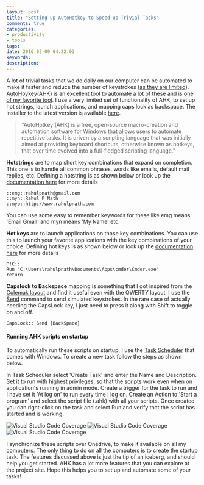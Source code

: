 ```yaml
---
layout: post
title: "Setting up AutoHotkey to Speed up Trivial Tasks"
comments: true
categories: 
- productivity
- tools
tags: 
date: 2016-02-09 04:22:03 
keywords: 
description: 
---
```

A lot of trivial tasks that we do daily on our computer can be automated to make it faster and reduce the number of keystrokes ([as they are limited](http://www.keysleft.com)). [AutoHoykey](https://autohotkey.com/)(AHK) is an excellent tool to automate a lot of these and is [one of my favorite tool](http://www.rahulpnath.com/blog/tools-that-I-use/). I use a very limited set of functionality of AHK,  to set up hot strings, launch applications, and mapping caps lock as backspace. The installer to the latest version is available [here](https://autohotkey.com/download/ahk-install.exe).

> "AutoHotkey (AHK) is a free, open-source macro-creation and automation software for Windows that allows users to automate repetitive tasks. It is driven by a scripting language that was initially aimed at providing keyboard shortcuts, otherwise known as hotkeys, that over time evolved into a full-fledged scripting language."

**Hotstrings** are to map short key combinations that expand on completion. This one is to handle all common phrases, words like emails, default mail replies, etc. Defining a hotstring is as shown below or look up the [documentation here](https://autohotkey.com/docs/Hotstrings.htm) for more details

``` text
::emg::rahulpnath@gmail.com
::myn::Rahul P Nath
::myb::http://www.rahulpnath.com
```

You can use some easy to remember keywords for these like emg means 'Email Gmail' and myn means 'My Name' etc.

**Hot keys** are to launch applications on those key combinations. You can use this to launch your favorite applications with the key combinations of your choice. Defining  hot keys is as shown below or look up the [documentation here](https://autohotkey.com/docs/Hotkeys.htm) for more details

``` text
^!C::
Run "C:\Users\rahulpnath\Documents\Apps\cmder\Cmder.exe"
return
```

**Capslock to Backspace** mapping is something that I got inspired from the [Colemak layout](http://colemak.com/) and find it useful even with the QWERTY layout. I use the [Send](https://autohotkey.com/docs/commands/Send.htm) command to send simulated keystrokes. In the rare case of actually needing the CapsLock key, I just need to press it along with Shift to toggle on and off.

``` text
CapsLock:: Send {BackSpace}
```

#### **Running AHK scripts on startup** ####

To automatically run these scripts on startup, I use the [Task Scheduler](http://windows.microsoft.com/en-au/windows/schedule-task#1TC=windows-7) that comes with Windows. To create a new task follow the steps as shown below.

In Task Scheduler select 'Create Task' and enter the Name and Description. Set it to run with highest privileges, so that the scripts work even when on application's running in admin mode. Create a trigger for the task to run and I have set it 'At log on' to run every time I log on. Create an Action to 'Start a program' and select the script file (.ahk) with all your scripts. Once created you can right-click on the task and select Run and verify that the script has started and is working.

<img class="center" alt="Visual Studio Code Coverage" src="{{ site.images_root}}/ahk_task_general.PNG" />

<img class="center" alt="Visual Studio Code Coverage" src="{{ site.images_root}}/ahk_task_trigger.PNG" />

<img class="center" alt="Visual Studio Code Coverage" src="{{ site.images_root}}/ahk_task_actions.PNG" />

I synchronize these scripts over Onedrive, to make it available on all my computers. The only thing to do on all the computers is to create the startup task. The features discussed above is just the tip of an iceberg, and should help you get started. AHK has a lot more features that you can explore at the project site. Hope this helps you to set up and automate some of your tasks!